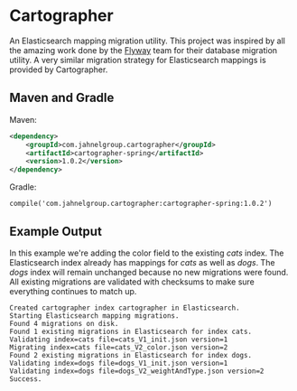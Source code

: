 # Cartographer
An Elasticsearch mapping migration utility. This project was inspired by all the amazing work done by the [Flyway](https://flywaydb.org/) team for their database migration utility. A very similar migration strategy for Elasticsearch mappings is provided by Cartographer.

## Maven and Gradle
Maven:
```xml
<dependency>
    <groupId>com.jahnelgroup.cartographer</groupId>
    <artifactId>cartographer-spring</artifactId>
    <version>1.0.2</version>
</dependency>
```

Gradle:
```
compile('com.jahnelgroup.cartographer:cartographer-spring:1.0.2')
```

## Example Output
In this example we're adding the color field to the existing *cats* index. The Elasticsearch index already has mappings for *cats* as well as *dogs*. The *dogs* index will remain unchanged because no new migrations were found. All existing migrations are validated with checksums to make sure everything continues to match up. 
```
Created cartographer index cartographer in Elasticsearch.
Starting Elasticsearch mapping migrations.
Found 4 migrations on disk.
Found 1 existing migrations in Elasticsearch for index cats.
Validating index=cats file=cats_V1_init.json version=1
Migrating index=cats file=cats_V2_color.json version=2
Found 2 existing migrations in Elasticsearch for index dogs.
Validating index=dogs file=dogs_V1_init.json version=1
Validating index=dogs file=dogs_V2_weightAndType.json version=2
Success.
```
